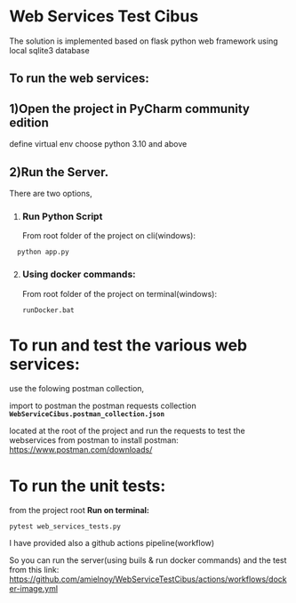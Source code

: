 # Web Services Test Cibus

The solution is implemented based on flask python web framework
using local sqlite3 database

## To run the web services:

## 1)Open the project in PyCharm community edition
  define virtual env
  choose python 3.10 and above

## 2)Run the Server.

There are two options,

1. ###   Run Python Script
    From root folder of the project on cli(windows):
    
`  python app.py`
  
2. ###   Using docker commands:

    From root folder of the project on terminal(windows):
    
    `runDocker.bat`

# **To run and test the various web services:**

use the folowing postman collection,

import to postman the postman requests collection
**`WebServiceCibus.postman_collection.json`**

located at the root of the project
and run the requests to test the webservices
from postman
to install postman:
https://www.postman.com/downloads/
# **To run the unit tests:**

from the project root
**Run on terminal:**

`pytest web_services_tests.py`

I have provided also a github actions 
pipeline(workflow)

So you can run the server(using buils & run docker commands)
and the test
from this link:
https://github.com/amielnoy/WebServiceTestCibus/actions/workflows/docker-image.yml
